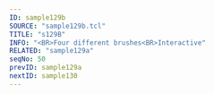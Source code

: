 ```yaml
---
ID: sample129b
SOURCE: "sample129b.tcl"
TITLE: "s129B"
INFO: "<BR>Four different brushes<BR>Interactive"
RELATED: "sample129a"
seqNo: 50
prevID: sample129a
nextID: sample130
---
```

